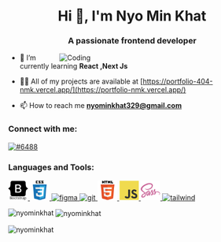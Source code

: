 <h1 align="center">Hi 👋, I'm Nyo Min Khat</h1>
<h3 align="center">A passionate frontend developer</h3>
<img align="right" alt="Coding" width="400" src="https://shorturl.at/agLPY" >

- 🌱 I’m currently learning **React ,Next Js**

- 👨‍💻 All of my projects are available at [https://portfolio-404-nmk.vercel.app/](https://portfolio-nmk.vercel.app/)

- 📫 How to reach me **nyominkhat329@gmail.com**

<h3 align="left">Connect with me:</h3>
<p align="left">
<a href="https://discord.gg/#6488" target="blank"><img align="center" src="https://raw.githubusercontent.com/rahuldkjain/github-profile-readme-generator/master/src/images/icons/Social/discord.svg" alt="#6488" height="30" width="40" /></a>
</p>

<h3 align="left">Languages and Tools:</h3>
<p align="left"> <a href="https://getbootstrap.com" target="_blank" rel="noreferrer"> <img src="https://raw.githubusercontent.com/devicons/devicon/master/icons/bootstrap/bootstrap-plain-wordmark.svg" alt="bootstrap" width="40" height="40"/> </a> <a href="https://www.w3schools.com/css/" target="_blank" rel="noreferrer"> <img src="https://raw.githubusercontent.com/devicons/devicon/master/icons/css3/css3-original-wordmark.svg" alt="css3" width="40" height="40"/> </a> <a href="https://www.figma.com/" target="_blank" rel="noreferrer"> <img src="https://www.vectorlogo.zone/logos/figma/figma-icon.svg" alt="figma" width="40" height="40"/> </a> <a href="https://git-scm.com/" target="_blank" rel="noreferrer"> <img src="https://www.vectorlogo.zone/logos/git-scm/git-scm-icon.svg" alt="git" width="40" height="40"/> </a> <a href="https://www.w3.org/html/" target="_blank" rel="noreferrer"> <img src="https://raw.githubusercontent.com/devicons/devicon/master/icons/html5/html5-original-wordmark.svg" alt="html5" width="40" height="40"/> </a> <a href="https://developer.mozilla.org/en-US/docs/Web/JavaScript" target="_blank" rel="noreferrer"> <img src="https://raw.githubusercontent.com/devicons/devicon/master/icons/javascript/javascript-original.svg" alt="javascript" width="40" height="40"/> </a> <a href="https://sass-lang.com" target="_blank" rel="noreferrer"> <img src="https://raw.githubusercontent.com/devicons/devicon/master/icons/sass/sass-original.svg" alt="sass" width="40" height="40"/> </a> <a href="https://tailwindcss.com/" target="_blank" rel="noreferrer"> <img src="https://www.vectorlogo.zone/logos/tailwindcss/tailwindcss-icon.svg" alt="tailwind" width="40" height="40"/> </a> </p>

<p><img align="left" src="https://github-readme-stats.vercel.app/api/top-langs?username=nyominkhat&show_icons=true&locale=en&layout=compact" alt="nyominkhat" /></p>

<p>&nbsp;<img align="center" src="https://github-readme-stats.vercel.app/api?username=nyominkhat&show_icons=true&locale=en" alt="nyominkhat" /></p>

<p><img align="center" src="https://github-readme-streak-stats.herokuapp.com/?user=nyominkhat&" alt="nyominkhat" /></p>


